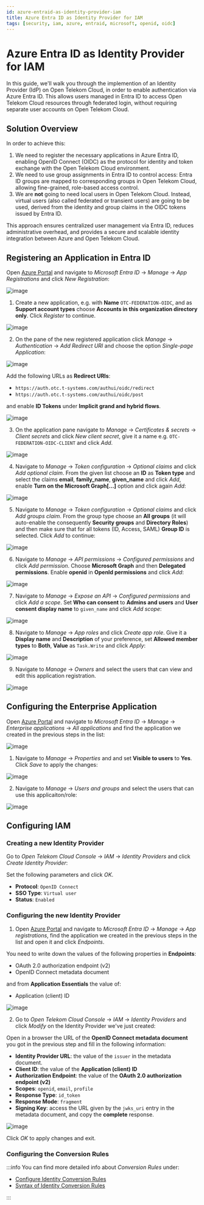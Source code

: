 ```yaml
---
id: azure-entraid-as-identity-provider-iam
title: Azure Entra ID as Identity Provider for IAM
tags: [security, iam, azure, entraid, microsoft, openid, oidc]
---
```


# Azure Entra ID as Identity Provider for IAM

In this guide, we'll walk you through the implemention of an Identity Provider (IdP) on Open Telekom Cloud, in order to enable authentication via Azure Entra ID. This allows users managed in Entra ID to access Open Telekom Cloud resources through federated login, without requiring separate user accounts on Open Telekom Cloud.

## Solution Overview

In order to achieve this:

1. We need to register the necessary applications in Azure Entra ID, enabling OpenID Connect (OIDC) as the protocol for identity and token exchange with the Open Telekom Cloud environment.
2. We need to use group assignments in Entra ID to control access: Entra ID groups are mapped to corresponding groups in Open Telekom Cloud, allowing fine-grained, role-based access control.
3. We are **not** going to need local users in Open Telekom Cloud. Instead, virtual users (also called federated or transient users) are going to be used, derived from the identity and group claims in the OIDC tokens issued by Entra ID.

This approach ensures centralized user management via Entra ID, reduces administrative overhead, and provides a secure and scalable identity integration between Azure and Open Telekom Cloud.

## Registering an Application in Entra ID

Open [Azure Portal](https://portal.azure.com) and navigate to *Microsoft Entra ID* -> *Manage* -> *App Registrations* and click *New Registration*:

![image](/img/docs/blueprints/by-use-case/security/microsoft/Screenshot_from_2025-08-07_13-55-37.png)

1. Create a new application, e.g. with **Name** `OTC-FEDERATION-OIDC`, and as **Support account types** choose **Accounts in this organization directory only**. Click *Register* to continue.

![image](/img/docs/blueprints/by-use-case/security/microsoft/Screenshot_from_2025-08-07_14-02-52.png)

2. On the pane of the new registered application click *Manage* -> *Authentication* -> *Add Redirect URI* and choose the option *Single-page Application*:

![image](/img/docs/blueprints/by-use-case/security/microsoft/Screenshot_from_2025-08-07_14-09-07.png)

Add the following URLs as **Redirect URIs**:

* `https://auth.otc.t-systems.com/authui/oidc/redirect`
* `https://auth.otc.t-systems.com/authui/oidc/post`

and enable **ID Tokens** under **Implicit grand and hybrid flows**.

![image](/img/docs/blueprints/by-use-case/security/microsoft/Screenshot_from_2025-08-07_14-19-12.png)

3. On the application pane navigate to *Manage* -> *Certificates & secrets* -> *Client secrets* and click *New client secret*, give it a name e.g. `OTC-FEDERATION-OIDC-CLIENT` and click *Add*.

![image](/img/docs/blueprints/by-use-case/security/microsoft/Screenshot_from_2025-08-07_14-29-15.png)

4. Navigate to *Manage* -> *Token configuration* -> *Optional claims* and click *Add optional claim*. From the given list choose an **ID** as **Token type** and select the claims **email**, **family_name**, **given_name** and click *Add*, enable **Turn on the Microsoft Graph[...]** option and click again *Add*:

![image](/img/docs/blueprints/by-use-case/security/microsoft/Screenshot_from_2025-08-07_14-39-32.png)

5. Navigate to *Manage* -> *Token configuration* -> *Optional claims* and click *Add groups claim*. From the group type choose an **All groups** (it will auto-enable the consequently **Security groups** and **Directory Roles**) and then make sure that for all tokens (ID, Access, SAML) **Group ID** is selected. Click *Add* to continue:

![image](/img/docs/blueprints/by-use-case/security/microsoft/Screenshot_from_2025-08-07_14-43-50.png)

6. Navigate to *Manage* -> *API permissions* -> *Configured permissions* and click *Add permission*. Choose **Microsoft Graph** and then **Delegated permissions**. Enable **openid** in **OpenId permissions** and click *Add*:

![image](/img/docs/blueprints/by-use-case/security/microsoft/Screenshot_from_2025-08-07_14-52-47.png)

7. Navigate to *Manage* -> *Expose an API* -> *Configured permissions* and click *Add a scope*. Set **Who can consent** to **Admins and users** and **User consent display name** to `given_name` and click *Add scope*:

![image](/img/docs/blueprints/by-use-case/security/microsoft/Screenshot_from_2025-08-07_15-17-58.png)

8. Navigate to *Manage* -> *App roles* and click *Create app role*. Give it a **Display name** and **Description** of your preference, set **Allowed member types** to **Both**, **Value** as `Task.Write` and click *Apply*:

![image](/img/docs/blueprints/by-use-case/security/microsoft/Screenshot_from_2025-08-07_15-48-18.png)

9. Navigate to *Manage* -> *Owners* and select the users that can view and edit this application registration.

![image](/img/docs/blueprints/by-use-case/security/microsoft/Screenshot_from_2025-08-07_15-52-59.png)

## Configuring the Enterprise Application

Open [Azure Portal](https://portal.azure.com) and navigate to *Microsoft Entra ID* -> *Manage* -> *Enterprise applications* -> *All applications* and find the application we created in the previous steps in the list:

![image](/img/docs/blueprints/by-use-case/security/microsoft/Screenshot_from_2025-08-07_15-57-47.png)

1. Navigate to *Manage* -> *Properties* and and set **Visible to users** to **Yes**. Click *Save* to apply the changes:

![image](/img/docs/blueprints/by-use-case/security/microsoft/Screenshot_from_2025-08-07_16-02-51.png)

2. Navigate to *Manage* -> *Users and groups* and select the users that can use this applicaiton/role:
  
![image](/img/docs/blueprints/by-use-case/security/microsoft/Screenshot_from_2025-08-07_16-03-24.png)

## Configuring IAM

### Creating a new Identity Provider

Go to *Open Telekom Cloud Console* -> *IAM* -> *Identity Providers* and click *Create Identity Provider*:

Set the following parameters and click *OK*.

* **Protocol**: `OpenID Connect`
* **SSO Type**: `Virtual user`
* **Status**: `Enabled`

### Configuring the new Identity Provider

1. Open [Azure Portal](https://portal.azure.com) and navigate to *Microsoft Entra ID* -> *Manage* -> *App registrations*, find the application we created in the previous steps in the list and open it and click *Endpoints*. 

You need to write down the values of the following properties in **Endpoints**:

* OAuth 2.0 authorization endpoint (v2)
* OpenID Connect metadata document

and from **Application Essentials** the value of:

* Application (client) ID

![image](/img/docs/blueprints/by-use-case/security/microsoft/Screenshot_from_2025-08-07_16-26-37.png)

2. Go to *Open Telekom Cloud Console* -> *IAM* -> *Identity Providers* and click *Modify* on the Identity Provider we've just created:

Open in a browser the URL of the **OpenID Connect metadata document** you got in the previous step and fill in the following information:

* **Identity Provider URL**: the value of the `issuer` in the metadata document.
* **Client ID**: the value of the **Application (client) ID**
* **Authorization Endpoint**: the value of the **OAuth 2.0 authorization endpoint (v2)**
* **Scopes**: `openid`, `email`, `profile`
* **Response Type**: `id_token`
* **Response Mode**: `fragment`
* **Signing Key**: access the URL given by the `jwks_uri` entry in the metadata document, and copy the **complete** response.

![image](/img/docs/blueprints/by-use-case/security/microsoft/Screenshot_from_2025-08-07_16-47-14.png)

Click *OK* to apply changes and exit.

### Configuring the Conversion Rules

:::info
You can find more detailed info about *Conversion Rules* under:

* [Configure Identity Conversion Rules](https://docs.otc.t-systems.com/identity-access-management/umn/user_guide/identity_providers/virtual_user_sso_via_openid_connect/step_2_configure_identity_conversion_rules.html)
* [Syntax of Identity Conversion Rules](https://docs.otc.t-systems.com/identity-access-management/umn/user_guide/identity_providers/syntax_of_identity_conversion_rules.html#en-us-topic-0079620340)
  
:::
